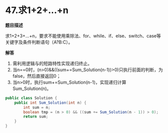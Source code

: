 # 47.求1+2+...+n

**题目描述**

求1+2+3+...+n，要求不能使用乘除法、for、while、if、else、switch、case等关键字及条件判断语句（A?B:C）。

**解答**

1. 需利用逻辑与的短路特性实现递归终止。
2. 当n==0时，(n>0)&&((sum+=Sum_Solution(n-1))>0)只执行前面的判断，为false，然后直接返回0；
3. 当n>0时，执行sum+=Sum_Solution(n-1)，实现递归计算Sum_Solution(n)。


```java
public class Solution {
    public int Sum_Solution(int n) {
        int sum = n;
        boolean tmp = (n > 0) && ((sum += Sum_Solution(n - 1)) > 0);
        return sum;
    }
}
```